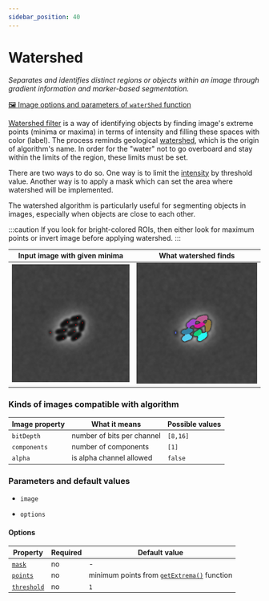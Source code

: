 ```yaml
---
sidebar_position: 40
---
```


# Watershed

_Separates and identifies distinct regions or objects within an image through gradient information and marker-based segmentation._

[🖼️ Image options and parameters of `waterShed` function](https://image-js.github.io/image-js-typescript/functions/waterShed.html 'github io link')

[Watershed filter](<https://en.wikipedia.org/wiki/Watershed_(image_processing)> 'wikipedia link on watershed') is a way of identifying objects by finding image's extreme points (minima or maxima) in terms of intensity and filling these spaces with color (label). The process reminds geological [watershed](https://en.wikipedia.org/wiki/Drainage_divide 'wikipedia link on drainage divide'), which is the origin of algorithm's name. In order for the "water" not to go overboard and stay within the limits of the region, these limits must be set.

There are two ways to do so. One way is to limit the [intensity](../../Glossary.md#intensity 'glossary link on intensity') by threshold value. Another way is to apply a mask which can set the area where watershed will be implemented.

The watershed algorithm is particularly useful for segmenting objects in images, especially when objects are close to each other.

:::caution
If you look for bright-colored ROIs, then either look for maximum points or invert image before applying watershed.
:::

| Input image with given minima                                              | What watershed finds                                              |
| -------------------------------------------------------------------------- | ----------------------------------------------------------------- |
| ![Image Input](./images/filterPointsOutput/CellsOutputcross17ISODATA5.jpg) | ![Image Output](./images/watershedOutput/CellsOutputISODATA5.jpg) |

### Kinds of images compatible with algorithm

| Image property | What it means              | Possible values |
| -------------- | -------------------------- | --------------- |
| `bitDepth`     | number of bits per channel | `[8,16]`        |
| `components`   | number of components       | `[1]`           |
| `alpha`        | is alpha channel allowed   | `false`         |

### Parameters and default values

- `image`

- `options`

#### Options

| Property                                                                                                 | Required | Default value                                                                                    |
| -------------------------------------------------------------------------------------------------------- | -------- | ------------------------------------------------------------------------------------------------ |
| [`mask`](https://image-js.github.io/image-js-typescript/interfaces/WaterShedOptions.html#mask)           | no       | -                                                                                                |
| [`points`](https://image-js.github.io/image-js-typescript/interfaces/WaterShedOptions.html#points)       | no       | minimum points from [`getExtrema()`](./Get%20extrema.md 'internal link on get extrema') function |
| [`threshold`](https://image-js.github.io/image-js-typescript/interfaces/WaterShedOptions.html#threshold) | no       | `1`                                                                                              |
